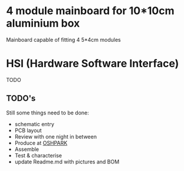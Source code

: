 # 4 module mainboard for 10*10cm aluminium box
Mainboard capable of fitting 4 5*4cm modules
# HSI (Hardware Software Interface)
TODO
## TODO's
Still some things need to be done:
* schematic entry 
* PCB layout
* Review with one night in between
* Produce at [OSHPARK](https://oshpark.com/)
* Assemble
* Test & characterise
* update Readme.md with pictures and BOM

